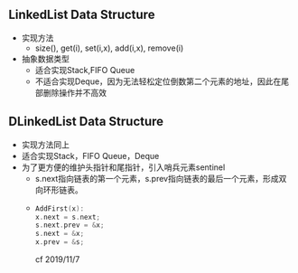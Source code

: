 ## LinkedList Data Structure
+ 实现方法
  + size(), get(i), set(i,x), add(i,x), remove(i)
+ 抽象数据类型
  + 适合实现Stack,FIFO Queue
  + 不适合实现Deque，因为无法轻松定位倒数第二个元素的地址，因此在尾部删除操作并不高效

## DLinkedList Data Structure
+ 实现方法同上
+ 适合实现Stack，FIFO Queue，Deque
+ 为了更方便的维护头指针和尾指针，引入哨兵元素sentinel
  + s.next指向链表的第一个元素，s.prev指向链表的最后一个元素，形成双向环形链表。
  + ```c++
    AddFirst(x):
    x.next = s.next;
    s.next.prev = &x;
    s.next = &x;
    x.prev = &s;
    ```
    cf 2019/11/7

